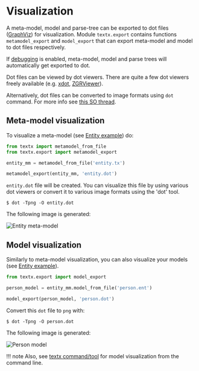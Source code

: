 # Visualization

A meta-model, model and parse-tree can be exported to dot files
([GraphViz](http://www.graphviz.org/)) for visualization. Module `textx.export`
contains functions `metamodel_export` and `model_export` that can export
meta-model and model to dot files respectively.

If [debugging](debugging.md) is enabled, meta-model, model and parse trees will
automatically get exported to dot.

Dot files can be viewed by dot viewers.  There are quite a few dot viewers
freely available (e.g. [xdot](https://github.com/jrfonseca/xdot.py),
[ZGRViewer](http://zvtm.sourceforge.net/zgrviewer.html)).

Alternatively, dot files can be converted to image formats using `dot` command.
For more info see [this SO thread](http://stackoverflow.com/questions/1494492/graphviz-how-to-go-from-dot-to-a-graph).



## Meta-model visualization

To visualize a meta-model (see [Entity
example](https://github.com/textX/textX/tree/master/examples/Entity))
do:

```python
from textx import metamodel_from_file
from textx.export import metamodel_export

entity_mm = metamodel_from_file('entity.tx')

metamodel_export(entity_mm, 'entity.dot')
```

`entity.dot` file will be created. You can visualize this file by using various
dot viewers or convert it to various image formats using the 'dot' tool.

    $ dot -Tpng -O entity.dot

The following image is generated:

![Entity meta-model](https://raw.githubusercontent.com/textX/textX/master/examples/Entity/dotexport/entity_meta.dot.png)


## Model visualization

Similarly to meta-model visualization, you can also visualize your models (see [Entity
example](https://github.com/textX/textX/tree/master/examples/Entity)).

```python
from textx.export import model_export

person_model = entity_mm.model_from_file('person.ent')

model_export(person_model, 'person.dot')
```


Convert this `dot` file to `png` with:

    $ dot -Tpng -O person.dot

The following image is generated:

![Person model](https://raw.githubusercontent.com/textX/textX/master/examples/Entity/dotexport/person.dot.png)



!!! note
    Also, see [textx command/tool](textx_command.md) for model visualization
    from the command line.
